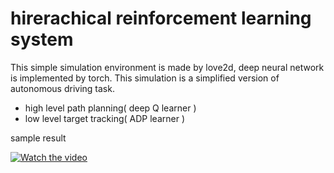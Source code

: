 # hirerachical reinforcement learning system

This simple simulation environment is made by love2d, deep neural network is implemented by torch.
This simulation is a simplified version of autonomous driving task.

- high level path planning( deep Q learner )
- low level target tracking( ADP learner )

sample result


[![Watch the video](https://raw.github.com/GabLeRoux/WebMole/master/ressources/WebMole_Youtube_Video.png)](https://youtu.be/8INAAB1bjEE)
